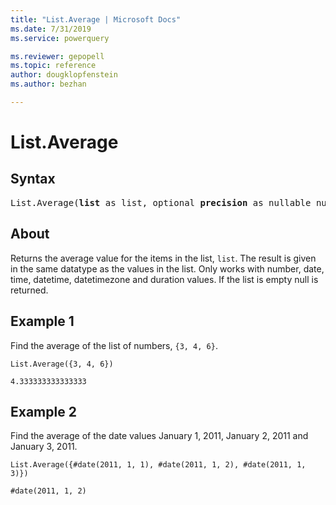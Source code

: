 ```yaml
---
title: "List.Average | Microsoft Docs"
ms.date: 7/31/2019
ms.service: powerquery

ms.reviewer: gepopell
ms.topic: reference
author: dougklopfenstein
ms.author: bezhan

---
```

# List.Average

## Syntax

<pre>
List.Average(<b>list</b> as list, optional <b>precision</b> as nullable number) as any 
</pre>
  
## About  
Returns the average value for the items in the list, `list`. The result is given in the same datatype as the values in the list. Only works with number, date, time, datetime, datetimezone and duration values. If the list is empty null is returned.

## Example 1
Find the average of the list of numbers, `{3, 4, 6}`.

```powerquery-m
List.Average({3, 4, 6})
```

`4.333333333333333`

## Example 2
Find the average of the date values January 1, 2011, January 2, 2011 and January 3, 2011.

```powerquery-m
List.Average({#date(2011, 1, 1), #date(2011, 1, 2), #date(2011, 1, 3)})
```

`#date(2011, 1, 2)`
